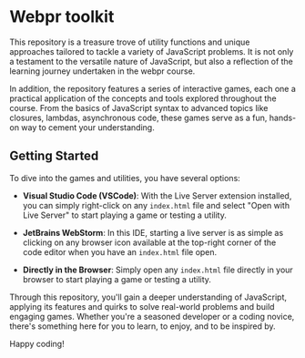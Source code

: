 # **Webpr toolkit**

This repository is a treasure trove of utility functions and unique approaches tailored to tackle a variety of JavaScript problems. It is not only a testament to the versatile nature of JavaScript, but also a reflection of the learning journey undertaken in the webpr course.

In addition, the repository features a series of interactive games, each one a practical application of the concepts and tools explored throughout the course. From the basics of JavaScript syntax to advanced topics like closures, lambdas, asynchronous code, these games serve as a fun, hands-on way to cement your understanding.

## **Getting Started**
To dive into the games and utilities, you have several options:

- **Visual Studio Code (VSCode)**: With the Live Server extension installed, you can simply right-click on any `index.html` file and select "Open with Live Server" to start playing a game or testing a utility.

- **JetBrains WebStorm**: In this IDE, starting a live server is as simple as clicking on any browser icon available at the top-right corner of the code editor when you have an `index.html` file open.

- **Directly in the Browser**: Simply open any `index.html` file directly in your browser to start playing a game or testing a utility.

Through this repository, you'll gain a deeper understanding of JavaScript, applying its features and quirks to solve real-world problems and build engaging games. Whether you're a seasoned developer or a coding novice, there's something here for you to learn, to enjoy, and to be inspired by.

Happy coding!

